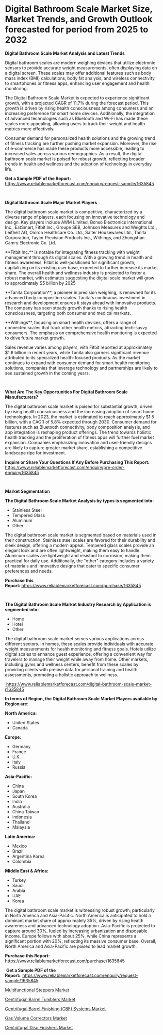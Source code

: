 <p><h1>Digital Bathroom Scale Market Size, Market Trends, and Growth Outlook forecasted for period from 2025 to 2032</h1></p><p><strong>Digital Bathroom Scale Market Analysis and Latest Trends</strong></p>
<p><p>Digital bathroom scales are modern weighing devices that utilize electronic sensors to provide accurate weight measurements, often displaying data on a digital screen. These scales may offer additional features such as body mass index (BMI) calculations, body fat analysis, and wireless connectivity to smartphones or fitness apps, enhancing user engagement and health monitoring.</p><p>The Digital Bathroom Scale Market is expected to experience significant growth, with a projected CAGR of 11.7% during the forecast period. This growth is driven by rising health consciousness among consumers and an increasing preference for smart home devices. Additionally, the integration of advanced technologies such as Bluetooth and Wi-Fi has made these scales more appealing, allowing users to track their weight and health metrics more effectively.</p><p>Consumer demand for personalized health solutions and the growing trend of fitness tracking are further pushing market expansion. Moreover, the rise of e-commerce has made these products more accessible, leading to increased sales across various demographics. As a result, the digital bathroom scale market is poised for robust growth, reflecting broader trends in health and wellness and the adoption of technology in everyday life.</p></p>
<p><strong>Get a Sample PDF of the Report:&nbsp;</strong> <a href="https://www.reliablemarketforecast.com/enquiry/request-sample/1635845?utm_campaign=1903&utm_medium=2&utm_source=Github&utm_content=ia&utm_term=28022025&utm_id=digital-bathroom-scale">https://www.reliablemarketforecast.com/enquiry/request-sample/1635845</a></p>
<p>&nbsp;</p>
<p><strong>Digital Bathroom Scale Major Market Players</strong></p>
<p><p>The digital bathroom scale market is competitive, characterized by a diverse range of players, each focusing on innovative technology and design. Key players include AWM Limited, Bonso Electronics International Inc., EatSmart, Fitbit Inc., Groupe SEB, Johnson Measures and Weights Ltd., Leifheit AG, Omron Healthcare Co. Ltd., Salter Housewares Ltd., Tanita Corporation, Taylor Precision Products Inc., Withings, and Zhongshan Camry Electronic Co. Ltd.</p><p>**Fitbit Inc.** is notable for integrating fitness tracking with weight management through its digital scales. With a growing trend in health and fitness awareness, Fitbit is well-positioned for significant growth, capitalizing on its existing user base, expected to further increase its market share. The overall health and wellness industry is projected to foster a robust market, with estimates suggesting the digital scale market will grow to approximately $5 billion by 2025.</p><p>**Tanita Corporation**, a pioneer in precision weighing, is renowned for its advanced body composition scales. Tanita's continuous investment in research and development ensures it stays ahead with innovative products. The company has seen steady growth thanks to rising health consciousness, targeting both consumer and medical markets.</p><p>**Withings**, focusing on smart health devices, offers a range of connected scales that track other health metrics, attracting tech-savvy consumers. The emphasis on comprehensive health monitoring is expected to drive future market growth.</p><p>Sales revenue varies among players, with Fitbit reported at approximately $1.8 billion in recent years, while Tanita also garners significant revenue attributed to its specialized health-focused products. As the market continues to expand with consumer demand for smart health monitoring solutions, companies that leverage technology and partnerships are likely to see sustained growth in the coming years.</p></p>
<p>&nbsp;</p>
<p><strong>What Are The Key Opportunities For Digital Bathroom Scale Manufacturers?</strong></p>
<p><p>The digital bathroom scale market is poised for substantial growth, driven by rising health consciousness and the increasing adoption of smart home technologies. In 2023, the market is estimated to reach approximately $1.5 billion, with a CAGR of 5.8% expected through 2030. Consumer demand for features such as Bluetooth connectivity, body composition analysis, and app integration is reshaping product offerings. The trend towards holistic health tracking and the proliferation of fitness apps will further fuel market expansion. Companies emphasizing innovation and user-friendly designs are likely to capture greater market share, establishing a competitive landscape ripe for investment.</p></p>
<p><strong>Inquire or Share Your Questions If Any Before Purchasing This Report:</strong> <a href="https://www.reliablemarketforecast.com/enquiry/pre-order-enquiry/1635845?utm_campaign=1903&utm_medium=2&utm_source=Github&utm_content=ia&utm_term=28022025&utm_id=digital-bathroom-scale">https://www.reliablemarketforecast.com/enquiry/pre-order-enquiry/1635845</a></p>
<p>&nbsp;</p>
<p><strong>Market Segmentation</strong></p>
<p><strong>The Digital Bathroom Scale Market Analysis by types is segmented into:</strong></p>
<p><ul><li>Stainless Steel</li><li>Tempered Glass</li><li>Aluminum</li><li>Other</li></ul></p>
<p><p>The digital bathroom scale market is segmented based on materials used in their construction. Stainless steel scales are favored for their durability and sleek design, offering a modern appeal. Tempered glass scales provide an elegant look and are often lightweight, making them easy to handle. Aluminum scales are lightweight and resistant to corrosion, making them practical for daily use. Additionally, the "other" category includes a variety of materials and innovative designs that cater to specific consumer preferences and needs.</p></p>
<p><strong>Purchase this Report:&nbsp;</strong><a href="https://www.reliablemarketforecast.com/purchase/1635845?utm_campaign=1903&utm_medium=2&utm_source=Github&utm_content=ia&utm_term=28022025&utm_id=digital-bathroom-scale">https://www.reliablemarketforecast.com/purchase/1635845</a></p>
<p>&nbsp;</p>
<p><strong>The Digital Bathroom Scale Market Industry Research by Application is segmented into:</strong></p>
<p><ul><li>Home</li><li>Hotel</li><li>Other</li></ul></p>
<p><p>The digital bathroom scale market serves various applications across different sectors. In homes, these scales provide individuals with accurate weight measurements for health monitoring and fitness goals. Hotels utilize digital scales to enhance guest experience, offering a convenient way for travelers to manage their weight while away from home. Other markets, including gyms and wellness centers, benefit from these scales by providing clients with precise data for personal training and health assessments, promoting a holistic approach to wellness.</p></p>
<p><a href="https://www.reliablemarketforecast.com/digital-bathroom-scale-market-r1635845?utm_campaign=1903&utm_medium=2&utm_source=Github&utm_content=ia&utm_term=28022025&utm_id=digital-bathroom-scale">&nbsp;https://www.reliablemarketforecast.com/digital-bathroom-scale-market-r1635845</a></p>
<p><strong>In terms of Region, the Digital Bathroom Scale Market Players available by Region are:</strong></p>
<p>
    <p> <strong> North America: </strong>
        <ul>
            <li>United States</li>
            <li>Canada</li>
        </ul>
        </p> 
    <p> <strong> Europe: </strong>
        <ul>
            <li>Germany</li>
            <li>France</li>
            <li>U.K.</li>
            <li>Italy</li>
            <li>Russia</li>
        </ul>
        </p> 
    <p> <strong> Asia-Pacific: </strong>
        <ul>
            <li>China</li>
            <li>Japan</li>
            <li>South Korea</li>
            <li>India</li>
            <li>Australia</li>
            <li>China Taiwan</li>
            <li>Indonesia</li>
            <li>Thailand</li>
            <li>Malaysia</li>
        </ul>
        </p> 
    <p> <strong> Latin America: </strong>
        <ul>
            <li>Mexico</li>
            <li>Brazil</li>
            <li>Argentina Korea</li>
            <li>Colombia</li>
        </ul>
        </p> 
    <p> <strong> Middle East & Africa: </strong>
        <ul>
            <li>Turkey</li>
            <li>Saudi</li>
            <li>Arabia</li>
            <li>UAE</li>
            <li>Korea</li>
        </ul>
    </p>
    </p>
<p><p>The digital bathroom scale market is witnessing robust growth, particularly in North America and Asia-Pacific. North America is anticipated to hold a dominant market share of approximately 35%, driven by rising health awareness and advanced technology adoption. Asia-Pacific is projected to capture around 30%, fueled by increasing urbanization and disposable income. Europe follows with about 25%, while China represents a significant portion with 20%, reflecting its massive consumer base. Overall, North America and Asia-Pacific are poised to lead market growth.</p></p>
<p><strong>Purchase this Report: </strong><a href="https://www.reliablemarketforecast.com/purchase/1635845?utm_campaign=1903&utm_medium=2&utm_source=Github&utm_content=ia&utm_term=28022025&utm_id=digital-bathroom-scale">https://www.reliablemarketforecast.com/purchase/1635845</a></p>
<p>&nbsp;<strong>Get a Sample PDF of the Report:&nbsp;&nbsp;</strong><a href="https://www.reliablemarketforecast.com/enquiry/request-sample/1635845?utm_campaign=1903&utm_medium=2&utm_source=Github&utm_content=ia&utm_term=28022025&utm_id=digital-bathroom-scale">https://www.reliablemarketforecast.com/enquiry/request-sample/1635845</a></p>
<p><strong></strong></p>
<p><p><a href="https://github.com/risingtrista99259/Market-Research-Report-List-1/blob/main/multifunctional-steppers-market.md?utm_campaign=1903&utm_medium=2&utm_source=Github&utm_content=ia&utm_term=28022025&utm_id=digital-bathroom-scale">Multifunctional Steppers Market</a></p><p><a href="https://github.com/akaalahk/Market-Research-Report-List-1/blob/main/centrifugal-barrel-tumblers-market.md?utm_campaign=1903&utm_medium=2&utm_source=Github&utm_content=ia&utm_term=28022025&utm_id=digital-bathroom-scale">Centrifugal Barrel Tumblers Market</a></p><p><a href="https://github.com/hartsockdonnette82/Market-Research-Report-List-1/blob/main/centrifugal-barrel-finishing-cbf-systems-market.md?utm_campaign=1903&utm_medium=2&utm_source=Github&utm_content=ia&utm_term=28022025&utm_id=digital-bathroom-scale">Centrifugal Barrel Finishing (CBF) Systems Market</a></p><p><a href="https://github.com/dmitriyvo6rog/Market-Research-Report-List-1/blob/main/gas-volume-correctors-market.md?utm_campaign=1903&utm_medium=2&utm_source=Github&utm_content=ia&utm_term=28022025&utm_id=digital-bathroom-scale">Gas Volume Correctors Market</a></p><p><a href="https://github.com/agdonthisa/Market-Research-Report-List-1/blob/main/centriifugal-disc-finishers-market.md?utm_campaign=1903&utm_medium=2&utm_source=Github&utm_content=ia&utm_term=28022025&utm_id=digital-bathroom-scale">Centriifugal Disc Finishers Market</a></p></p>